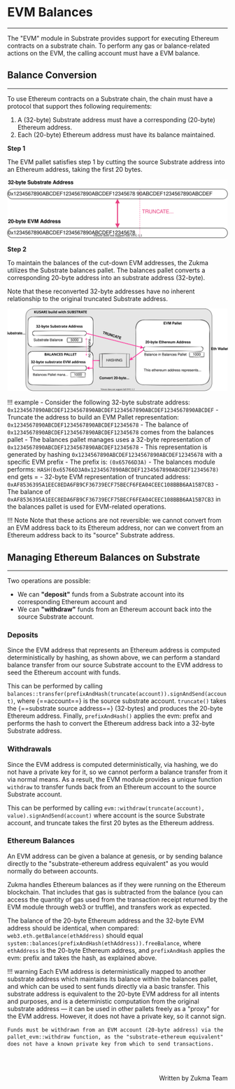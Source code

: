 # <b>EVM Balances</b>
---

The "EVM" module in Substrate provides support for executing Ethereum contracts on a substrate chain. To perform any gas or balance-related actions on the EVM, the calling account must have a EVM balance.

## **Balance Conversion**
---

To use Ethereum contracts on a Substrate chain, the chain must have a protocol that support thes following requirements:

1. A (32-byte) Substrate address must have a corresponding (20-byte) Ethereum address.
2. Each (20-byte) Ethereum address must have its balance maintained.

**Step 1**

The EVM pallet satisfies step 1 by cutting the source Substrate address into an Ethereum address, taking the first 20 bytes. 

![addr-conversion](assets/addr-conv.svg#center)

**Step 2**

To maintain the balances of the cut-down EVM addresses, the Zukma utilizes the Substrate balances pallet. The balances pallet converts a corresponding 20-byte address into an substrate address (32-byte).

Note that these reconverted 32-byte addresses have no inherent relationship to the original truncated Substrate address.


![eth-balance](assets/eth-balance.svg#center)


!!! example
    - Consider the following 32-byte substrate address: `0x1234567890ABCDEF1234567890ABCDEF1234567890ABCDEF1234567890ABCDEF`
    - Truncate the address to build an EVM Pallet representation: `0x1234567890ABCDEF1234567890ABCDEF12345678`
    - The balance of `0x1234567890ABCDEF1234567890ABCDEF12345678` comes from the balances pallet
    - The balances pallet manages uses a 32-byte representation of `0x1234567890ABCDEF1234567890ABCDEF12345678`
    - This representation is generated by hashing `0x1234567890ABCDEF1234567890ABCDEF12345678` with a specific EVM prefix
    - The prefix is: `(0x65766D3A)`
    - The balances module performs: `HASH(0x65766D3A0x1234567890ABCDEF1234567890ABCDEF12345678)` end gets =
    - 32-byte EVM representation of truncated address: `0xAF8536395A1EEC8EDA6FB9CF36739ECF75BECF6FEA04CEEC108BBB6AA15B7CB3`
    - The balance of `0xAF8536395A1EEC8EDA6FB9CF36739ECF75BECF6FEA04CEEC108BBB6AA15B7CB3` in the balances pallet is used for EVM-related operations.

!!! Note
    Note that these actions are not reversible: we cannot convert from an EVM address back to its Ethereum address, nor can we convert from an Ethereum address back to its "source" Substrate address.

## **Managing Ethereum Balances on Substrate**
---

Two operations are possible: 

- We can **"deposit"** funds from a Substrate account into its corresponding Ethereum account and
- We can **"withdraw"** funds from an Ethereum account back into the source Substrate account.

### **Deposits**

Since the EVM address that represents an Ethereum address is computed deterministically by hashing, as shown above, we can perform a standard balance transfer from our source Substrate account to the EVM address to seed the Ethereum account with funds.

This can be performed by calling `balances::transfer(prefixAndHash(truncate(account)).signAndSend(account)`, where {==account==} is the source substrate account.
`truncate()` takes the {==substrate source address==} (32-bytes) and produces the 20-byte Ethereum address. 
Finally, `prefixAndHash()` applies the evm: prefix and performs the hash to convert the Ethereum address back into a 32-byte Substrate address.

### **Withdrawals**

Since the EVM address is computed deterministically, via hashing, we do not have a private key for it, so we cannot perform a balance transfer from it via normal means. As a result, the EVM module provides a unique function `withdraw` to transfer funds back from an Ethereum account to the source Substrate account.

This can be performed by calling `evm::withdraw(truncate(account), value).signAndSend(account)` where account is the source Substrate account, and truncate takes the first 20 bytes as the Ethereum address.

### **Ethereum Balances**

An EVM address can be given a balance at genesis, or by sending balance directly to the "substrate-ethereum address equivalent" as you would normally do between accounts. 

Zukma handles Ethereum balances as if they were running on the Ethereum blockchain. That includes that gas is subtracted from the balance (you can access the quantity of gas used from the transaction receipt returned by the EVM module through web3 or truffle), and transfers work as expected.

The balance of the 20-byte Ethereum address and the 32-byte EVM address should be identical, when compared: `web3.eth.getBalance(ethAddress)` should equal `system::balances(prefixAndHash(ethAddress)).freeBalance`, where `ethAddress` is the 20-byte Ethereum address, and `prefixAndHash` applies the evm: prefix and takes the hash, as explained above.

!!! warning
    Each EVM address is deterministically mapped to another substrate address which maintains its balance within the balances pallet, and which can be used to sent funds directly via a basic transfer. This substrate address is equivalent to the 20-byte EVM address for all intents and purposes, and is a deterministic computation from the original substrate address — it can be used in other pallets freely as a "proxy" for the EVM address. However, it does not have a private key, so it cannot sign.

    Funds must be withdrawn from an EVM account (20-byte address) via the pallet_evm::withdraw function, as the "substrate-ethereum equivalent" does not have a known private key from which to send transactions.

<br></br>

<p align=right> Written by Zukma Team </p>

